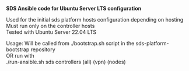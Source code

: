 **SDS Ansible code for Ubuntu Server LTS configuration**   

Used for the initial sds platform hosts configuration depending on hosting   
Must run only on the controller hosts  
Tested with Ubuntu Server 22.04 LTS   

Usage:
Will be called from ./bootstrap.sh script in the sds-platform-bootstrap repository   
OR run with   
./run-ansible.sh sds controllers (all) (vpn) (nodes)   